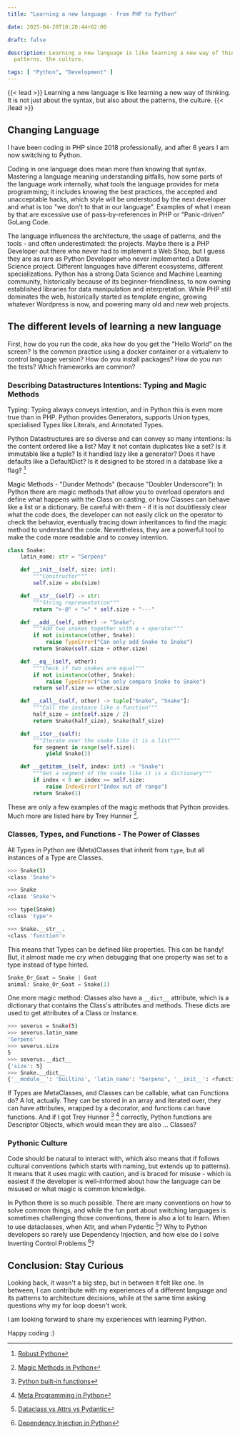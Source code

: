 ```yaml
---
title: "Learning a new language - from PHP to Python"

date: 2025-04-20T10:20:44+02:00

draft: false

description: Learning a new language is like learning a new way of thinking. It is not just about the syntax, but also about the
  patterns, the culture.

tags: [ "Python", "Development" ]
---
```


{{< lead >}}
Learning a new language is like learning a new way of thinking. It is not just about the syntax, but also about the
patterns, the culture.
{{< /lead >}}

## Changing Language

I have been coding in PHP since 2018 professionally, and after 6 years I am now switching to Python.

Coding in one language does mean more than knowing that syntax. Mastering a language meaning understanding pitfalls, how
some parts of the language work internally, what tools the language provides for meta programming; it includes knowing
the best practices, the accepted and unacceptable hacks, which style will be understood by the next developer and
what is too "we don't to that in our language". Examples of what I mean by that are excessive use of
pass-by-references in PHP or "Panic-driven" GoLang Code.

The language influences the architecture, the usage of patterns, and the tools - and often underestimated: the projects.
Maybe there is a PHP Developer out there who never had to implement a Web Shop, but I guess they are as rare as Python
Developer who never implemented a Data Science project. Different languages have different ecosystems, different
specializations. Python has a strong Data Science and Machine Learning community, historically because of its
beginner-friendliness, to now owning established libraries for data manipulation and interpretation. While PHP still
dominates the web, historically started as template engine, growing whatever Wordpress is now, and powering many old and
new web projects.

## The different levels of learning a new language

First, how do you run the code, aka how do you get the "Hello World" on the screen? Is the common practice using a
docker container or a virtualenv to control language version? How do you install packages? How do you run the tests?
Which frameworks are common?

### Describing Datastructures Intentions: Typing and Magic Methods

Typing: Typing always conveys intention, and in Python this is even more true than in PHP. Python provides Generators,
supports Union types, specialised Types like Literals, and Annotated Types.

Python Datastructures are so diverse and can convey so many intentions:  Is the content ordered like a list? May it not
contain duplicates like a set? Is it immutable like a tuple? Is it handled lazy like a generator? Does it have defaults
like a DefaultDict? Is it designed to be stored in a database like a flag? [^robustPython]

[^robustPython]: [Robust Python](https://www.oreilly.com/library/view/robust-python/9781098100650/)

Magic Methods - "Dunder Methods" (because "Doubler Underscore"): In Python there are magic methods that allow you to
overload operators and define what happens with the Class on casting, or how Classes can behave like a list or a
dictionary.
Be careful with them - if it is not doubtlessly clear what the code does, the developer can not easily click on the
operator to check the behavior, eventually tracing down inheritances to find the magic method to understand the code.
Nevertheless, they are a powerful tool to make the code more readable and to convey intention.

```python
class Snake:
    latin_name: str = "Serpens"

    def __init__(self, size: int):
        """Constructor"""
        self.size = abs(size)

    def __str__(self) -> str:
        """String representation"""
        return ">-@" + "=" * self.size + "---"

    def __add__(self, other) -> "Snake":
        """Add two snakes together with a + operator"""
        if not isinstance(other, Snake):
            raise TypeError("Can only add Snake to Snake")
        return Snake(self.size + other.size)

    def __eq__(self, other):
        """Check if two snakes are equal"""
        if not isinstance(other, Snake):
            raise TypeError("Can only compare Snake to Snake")
        return self.size == other.size

    def __call__(self, other) -> tuple["Snake", "Snake"]:
        """Call the instance like a function"""
        half_size = int(self.size / 2)
        return Snake(half_size), Snake(half_size)

    def __iter__(self):
        """Iterate over the snake like it is a list"""
        for segment in range(self.size):
            yield Snake(1)

    def __getitem__(self, index: int) -> "Snake":
        """Get a segment of the snake like it is a dictionary"""
        if index < 0 or index >= self.size:
            raise IndexError("Index out of range")
        return Snake(1)
```

These are only a few examples of the magic methods that Python provides. Much more are listed here by Trey Hunner
[^magicMethods].

[^magicMethods]: [Magic Methods in Python](https://www.pythonmorsels.com/every-dunder-method/)

### Classes, Types, and Functions - The Power of Classes

All Types in Python are (Meta)Classes that inherit from `type`, but all instances of a Type are Classes.

```bash
>>> Snake(1)
<class 'Snake'>

>>> Snake
<class 'Snake'>

>>> type(Snake)
<class 'type'>

>>> Snake.__str__.
<class 'function'>
```

This means that Types can be defined like properties. This can be handy! But, it almost made me cry when debugging
that one property was set to a type instead of type hinted.

```python
Snake_Or_Goat = Snake | Goat
animal: Snake_Or_Goat = Snake(1)
```

One more magic method: Classes also have a `__dict__` attribute, which is a dictionary that contains the Class's
attributes and methods. These dicts are used to get attributes of a Class or Instance.

```bash
>>> severus = Snake(5)
>>> severus.latin_name
'Serpens'
>>> severus.size
5
>>> severus.__dict__
{'size': 5}
>>> Snake.__dict__
{'__module__': 'builtins', 'latin_name': "Serpens", '__init__': <function ...
```

If Types are MetaClasses, and Classes can be callable, what can Functions do? A lot, actually. They can be stored in an
array and iterated over, they can have attributes, wrapped by a decorator, and functions can have functions.
And if I got Trey Hunner [^blog] [^metaProgramming] correctly, Python functions are Descriptor Objects, which would mean
they are also ... Classes?

[^blog]: [Python built-in functions](https://treyhunner.com/2019/05/python-builtins-worth-learning/)
[^metaProgramming]: [Meta Programming in Python](https://www.oreilly.com/live-events/python-metaprogramming-in-practice/0642572014596/)

### Pythonic Culture

Code should be natural to interact with, which also means that if follows cultural conventions (which starts with
naming, but extends up to patterns). It means that it uses magic with caution, and is braced for misuse - which is
easiest if the developer is well-informed about how the language can be misused or what magic is common knowledge.

In Python there is so much possible. There are many conventions on how to solve common things, and while the fun part
about switching languages is sometimes challenging those conventions, there is also a lot to learn.
When to use dataclasses, when Attr, and when Pydentic [^dataclass]? Why to Python developers so rarely use Dependency
Injection, and how else do I solve Inverting Control Problems [^ControlInversion]?

[^dataclass]: [Dataclass vs Attrs vs Pydantic](https://jackmckew.dev/dataclasses-vs-attrs-vs-pydantic.html)
[^ControlInversion]: [Dependency Injection in Python](https://seddonym.me/2019/08/03/ioc-techniques/)

## Conclusion: Stay Curious

Looking back, it wasn't a big step, but in between it felt like one. In between, I can contribute with my
experiences of a different language and its patterns to architecture decisions, while at the same time asking questions
why my for loop doesn't work.

I am looking forward to share my experiences with learning Python.

Happy coding :) 

